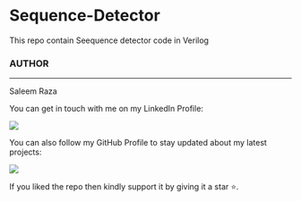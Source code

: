 # Sequence-Detector


This repo contain Seequence detector code in Verilog



### AUTHOR
<hr>
Saleem Raza


You can get in touch with me on my LinkedIn Profile:



<a href = "https://www.linkedin.com/in/saleemraza1/"><img src="https://img.icons8.com/fluent/48/000000/linkedin.png"/></a>







You can also follow my GitHub Profile to stay updated about my latest projects:


<a href = "https://github.com/RazaSaleem"><img src="https://img.icons8.com/fluent/48/000000/github.png"/></a>


If you liked the repo then kindly support it by giving it a star ⭐.
